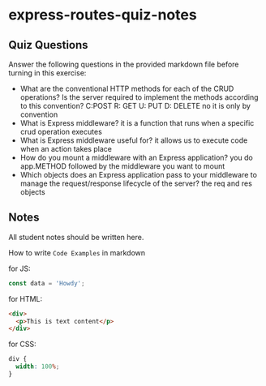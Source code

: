 # express-routes-quiz-notes

## Quiz Questions

Answer the following questions in the provided markdown file before turning in this exercise:

- What are the conventional HTTP methods for each of the CRUD operations? Is the server required to implement the methods according to this convention?
  C:POST
  R: GET
  U: PUT
  D: DELETE
  no it is only by convention
- What is Express middleware?
  it is a function that runs when a specific crud operation executes
- What is Express middleware useful for?
  it allows us to execute code when an action takes place
- How do you mount a middleware with an Express application?
  you do app.METHOD followed by the middleware you want to mount
- Which objects does an Express application pass to your middleware to manage the request/response lifecycle of the server?
  the req and res objects

## Notes

All student notes should be written here.

How to write `Code Examples` in markdown

for JS:

```javascript
const data = 'Howdy';
```

for HTML:

```html
<div>
  <p>This is text content</p>
</div>
```

for CSS:

```css
div {
  width: 100%;
}
```
